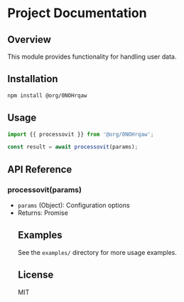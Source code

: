 # Project Documentation

## Overview
This module provides functionality for handling user data.

## Installation
```bash
npm install @org/0NOHrqaw
```

## Usage
```javascript
import {{ processovit }} from '@org/0NOHrqaw';

const result = await processovit(params);
```

## API Reference
### processovit(params)
- `params` (Object): Configuration options
- Returns: Promise<Object>

## Examples
See the `examples/` directory for more usage examples.

## License
MIT
